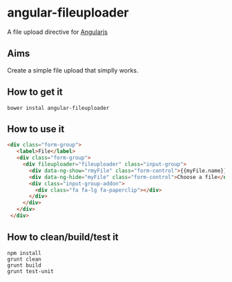 angular-fileuploader
====================

A file upload directive for [Angularjs](http://angularjs.org/)


Aims
-------------------

Create a simple file upload that simplly works.


How to get it
-------------------

    bower instal angular-fileuploader


How to use it
-------------------

```html
<div class="form-group">
   <label>File</label>
   <div class="form-group">
     <div fileuploader="fileuploader" class="input-group">
       <div data-ng-show="rmyFile" class="form-control">{{myFile.name}}</div>
       <div data-ng-hide="myFile" class="form-control">Choose a file</div>
       <div class="input-group-addon">
         <div class="fa fa-lg fa-paperclip"></div>
       </div>
     </div>
   </div>
 </div>
```

How to clean/build/test it
------------------------

    npm install
    grunt clean
    grunt build
    grunt test-unit

